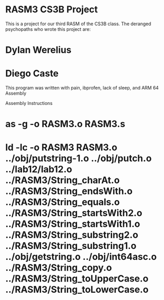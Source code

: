 # RASM3 CS3B Project
This is a project for our third RASM of the CS3B class.
The deranged psychopaths who wrote this project are:
# Dylan Werelius
# Diego Caste

This program was written with pain, ibprofen, lack of sleep, and ARM 64 Assembly

Assembly Instructions
# as -g -o RASM3.o RASM3.s
# ld -lc -o RASM3 RASM3.o ../obj/putstring-1.o ../obj/putch.o ../lab12/lab12.o ../RASM3/String_charAt.o ../RASM3/String_endsWith.o ../RASM3/String_equals.o ../RASM3/String_startsWith2.o ../RASM3/String_startsWith1.o ../RASM3/String_substring2.o ../RASM3/String_substring1.o ../obj/getstring.o ../obj/int64asc.o ../RASM3/String_copy.o ../RASM3/String_toUpperCase.o ../RASM3/String_toLowerCase.o
